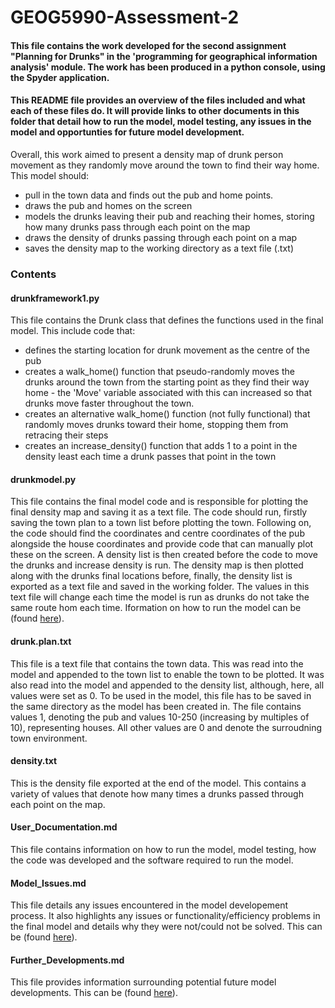 # GEOG5990-Assessment-2
#### This file contains the work developed for the second assignment "Planning for Drunks" in the 'programming for geographical information analysis' module. The work has been produced in a python console, using the Spyder application. 
#### This README file provides an overview of the files included and what each of these files do. It will provide links to other documents in this folder that detail how to run the model, model testing, any issues in the model and opportunties for future model development.

Overall, this work aimed to present a density map of drunk person movement as they randomly move around the town to find their way home. This model should:

* pull in the town data and finds out the pub and home points.
* draws the pub and homes on the screen
* models the drunks leaving their pub and reaching their homes, storing how many drunks pass through each point on the map
* draws the density of drunks passing through each point on a map
* saves the density map to the working directory as a text file (.txt)

### Contents

#### drunkframework1.py

This file contains the Drunk class that defines the functions used in the final model. This include code that:

* defines the starting location for drunk movement as the centre of the pub
* creates a walk_home() function that pseudo-randomly moves the drunks around the town from the starting point as they find their way home - the 'Move' variable associated with this can increased so that drunks move faster throughout the town.
* creates an alternative walk_home() function (not fully functional) that randomly moves drunks toward their home, stopping them from retracing their steps
* creates an increase_density() function that adds 1 to a point in the density least each time a drunk passes that point in the town

#### drunkmodel.py

This file contains the final model code and is responsible for plotting the final density map and saving it as a text file. The code should run, firstly saving the town plan to a town list before plotting the town. Following on, the code should find the coordinates and centre coordinates of the pub alongside the house coordinates and provide code that can manually plot these on the screen. A density list is then created before the code to move the drunks and increase density is run. The density map is then plotted along with the drunks final locations before, finally, the density list is exported as a text file and saved in the working folder. The values in this text file will change each time the model is run as drunks do not take the same route hom each time. Iformation on how to run the model can be (found [here](https://github.com/EmmaRaine/GEOG5990-Assessment-2/blob/main/User_Documentation.md)).

#### drunk.plan.txt

This file is a text file that contains the town data. This was read into the model and appended to the town list to enable the town to be plotted. It was also read into the model and appended to the density list, although, here, all values were set as 0. To be used in the model, this file has to be saved in the same directory as the model has been created in. 
The file contains values 1, denoting the pub and values 10-250 (increasing by multiples of 10), representing houses. All other values are 0 and denote the surroudning town environment. 

#### density.txt

This is the density file exported at the end of the model. This contains a variety of values that denote how many times a drunks passed through each point on the map.

#### User_Documentation.md

This file contains information on how to run the model, model testing, how the code was developed and the software required to run the model. 

#### Model_Issues.md

This file details any issues encountered in the model developement process. It also highlights any issues or functionality/efficiency problems in the final model and details why they were not/could not be solved. This can be (found [here](https://github.com/EmmaRaine/GEOG5990-Assessment-2/blob/main/Model_Issues.md)).

#### Further_Developments.md

This file provides information surrounding potential future model developments. This can be (found [here](https://github.com/EmmaRaine/GEOG5990-Assessment-2/blob/main/Further_Developments.md)).
